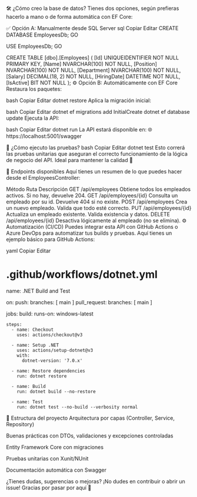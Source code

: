 🛠️ ¿Cómo creo la base de datos?
Tienes dos opciones, según prefieras hacerlo a mano o de forma automática con EF Core:

✅ Opción A: Manualmente desde SQL Server
sql
Copiar
Editar
CREATE DATABASE EmployeesDb;
GO

USE EmployeesDb;
GO

CREATE TABLE [dbo].[Employees] (
    [Id] UNIQUEIDENTIFIER NOT NULL PRIMARY KEY,
    [Name] NVARCHAR(100) NOT NULL,
    [Position] NVARCHAR(100) NOT NULL,
    [Department] NVARCHAR(100) NOT NULL,
    [Salary] DECIMAL(18, 2) NOT NULL,
    [HiringDate] DATETIME NOT NULL,
    [IsActive] BIT NOT NULL
);
⚙️ Opción B: Automáticamente con EF Core
Restaura los paquetes:

bash
Copiar
Editar
dotnet restore
Aplica la migración inicial:

bash
Copiar
Editar
dotnet ef migrations add InitialCreate
dotnet ef database update
Ejecuta la API:

bash
Copiar
Editar
dotnet run
La API estará disponible en:
🌐 https://localhost:5001/swagger

🧪 ¿Cómo ejecuto las pruebas?
bash
Copiar
Editar
dotnet test
Esto correrá las pruebas unitarias que aseguran el correcto funcionamiento de la lógica de negocio del API. Ideal para mantener la calidad 💪

📡 Endpoints disponibles
Aquí tienes un resumen de lo que puedes hacer desde el EmployeesController:

Método	Ruta	Descripción
GET	/api/employees	Obtiene todos los empleados activos. Si no hay, devuelve 204.
GET	/api/employees/{id}	Consulta un empleado por su id. Devuelve 404 si no existe.
POST	/api/employees	Crea un nuevo empleado. Valida que todo esté correcto.
PUT	/api/employees/{id}	Actualiza un empleado existente. Valida existencia y datos.
DELETE	/api/employees/{id}	Desactiva lógicamente al empleado (no se elimina).
⚙️ Automatización (CI/CD)
Puedes integrar esta API con GitHub Actions o Azure DevOps para automatizar tus builds y pruebas. Aquí tienes un ejemplo básico para GitHub Actions:

yaml
Copiar
Editar
# .github/workflows/dotnet.yml
name: .NET Build and Test

on:
  push:
    branches: [ main ]
  pull_request:
    branches: [ main ]

jobs:
  build:
    runs-on: windows-latest

    steps:
      - name: Checkout
        uses: actions/checkout@v3

      - name: Setup .NET
        uses: actions/setup-dotnet@v3
        with:
          dotnet-version: '7.0.x'

      - name: Restore dependencies
        run: dotnet restore

      - name: Build
        run: dotnet build --no-restore

      - name: Test
        run: dotnet test --no-build --verbosity normal
🧱 Estructura del proyecto
Arquitectura por capas (Controller, Service, Repository)

Buenas prácticas con DTOs, validaciones y excepciones controladas

Entity Framework Core con migraciones

Pruebas unitarias con Xunit/NUnit

Documentación automática con Swagger

¿Tienes dudas, sugerencias o mejoras? ¡No dudes en contribuir o abrir un issue!
Gracias por pasar por aquí 🙌

